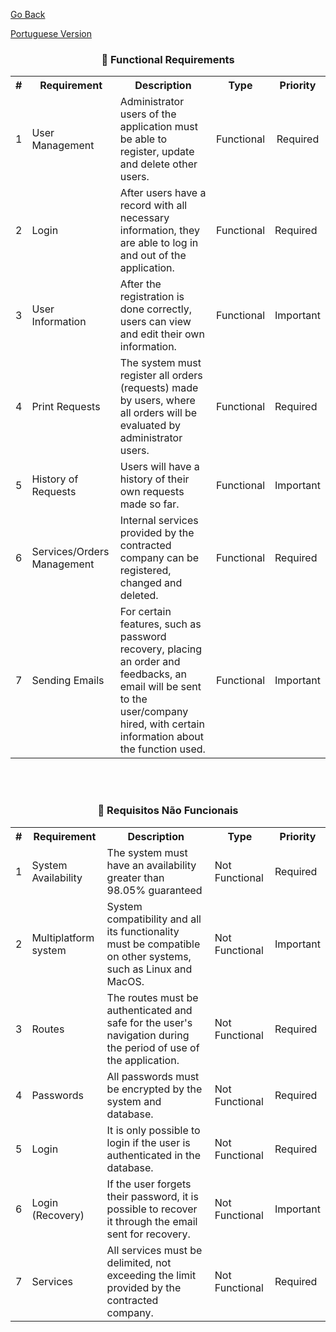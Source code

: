 <div>
  <p><a href="https://github.com/Squad-Back-End/reprography-nodejs/blob/master/docs/README-en.md">Go Back</a></p>
  <p><a href="https://github.com/Squad-Back-End/reprography-nodejs/blob/master/docs/requirements/README.md">Portuguese Version</a></p>
</div>

<h3 align="center">📌 Functional Requirements</h3>

<table>
  <tr align="center">
    <th>#</th>
    <th>Requirement</th>
    <th>Description</th>
    <th>Type</th>
    <th>Priority</th>
  </tr>
  <tr align="center">
    <td>1</td>
    <td align="left">User Management</td>
    <td align="left">Administrator users of the application must be able to register, update and delete other users.</td>
    <td>Functional</td>
    <td>Required</td>
  </tr>
  <tr align="left">
    <td>2</td>
    <td align="left">Login</td>
    <td align="left">After users have a record with all necessary information, they are able to log in and out of the application.</td>
    <td>Functional</td>
    <td>Required</td>
  </tr>
    <td>3</td>
     <td align="left">User Information</td>
    <td align="left">After the registration is done correctly, users can view and edit their own information.</td>
    <td>Functional</td>
    <td>Important</td>
  </tr>
  </tr>
  <td>4</td>
    <td align="left">Print Requests</td>
    <td align="left">The system must register all orders (requests) made by users, where all orders will be evaluated by administrator users.</td>
    <td>Functional</td>
    <td>Required</td>
  </tr>
  </tr>
    <td>5</td>
    <td align="left">History of Requests</td>
    <td align="left">Users will have a history of their own requests made so far.</td>
    <td>Functional</td>
    <td>Important</td>
  </tr>
  </tr>
    <td>6</td>
    <td align="left">Services/Orders Management</td>
    <td align="left">Internal services provided by the contracted company can be registered, changed and deleted.</td>
    <td>Functional</td>
    <td>Required</td>
  </tr>
  </tr>
    <td>7</td>
    <td align="left">Sending Emails</td>
    <td align="left">For certain features, such as password recovery, placing an order and feedbacks, an email will be sent to the user/company hired, with certain information about the function used.</td>
    <td>Functional</td>
    <td>Important</td>
  </tr>
</table>

<br><br> <h3 align="center">📌 Requisitos Não Funcionais</h3>

<table>
  <tr align="center">
    <th>#</th>
    <th>Requirement</th>
    <th>Description</th>
    <th>Type</th>
    <th>Priority</th>
  </tr>
  <tr align="center">
   <tr>
    <td>1</td>
    <td align="left">System Availability</td>
    <td align="left">The system must have an availability greater than 98.05% guaranteed</td>
    <td>Not Functional</td>
    <td>Required</td>
  </tr>
   <tr>
    <td>2</td>
    <td align="left">Multiplatform system</td>
    <td align="left">System compatibility and all its functionality must be compatible on other systems, such as Linux and MacOS.</td>
    <td>Not Functional</td>
    <td>Important</td>
  </tr>
  <tr>
    <td>3</td>
    <td align="left">Routes</td>
    <td align="left">The routes must be authenticated and safe for the user's navigation during the period of use of the application.</td>
   <td>Not Functional</td>
    <td>Required</td>
  </tr>
   <tr>
    <td>4</td>
    <td align="left">Passwords</td>
    <td align="left">All passwords must be encrypted by the system and database.</td>
    <td>Not Functional</td>
    <td>Required</td>
  </tr>
  </tr>
    <td>5</td>
    <td align="left">Login</td>
    <td align="left">It is only possible to login if the user is authenticated in the database.</td>
    <td>Not Functional</td>
    <td>Required</td>
  </tr>
  <tr>
    <td>6</td>
    <td align="left">Login (Recovery)</td>
    <td align="left">If the user forgets their password, it is possible to recover it through the email sent for recovery.</td>
    <td>Not Functional</td>
    <td>Important</td>
    </tr>
    <tr>
    <td>7</td>
    <td align="left">Services</td>
    <td align="left">All services must be delimited, not exceeding the limit provided by the contracted company.</td>
   <td>Not Functional</td>
    <td>Required</td>
  </tr>
    <tr>
</table>
